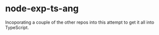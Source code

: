 # node-exp-ts-ang

Incoporating a couple of the other repos into this attempt to get it all into TypeScript.
